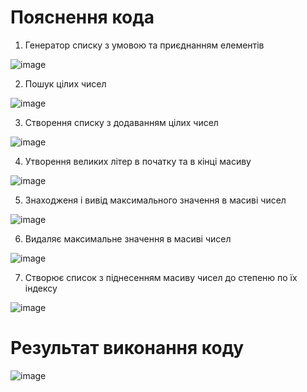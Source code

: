 # Пояснення кода
1) Генератор списку з умовою та приєднанням елементів

![image](https://user-images.githubusercontent.com/86650368/124727187-28ff6480-df17-11eb-8e81-8291b2b331b5.png)

2) Пошук цілих чисел

![image](https://user-images.githubusercontent.com/86650368/124725545-9f02cc00-df15-11eb-85ec-00f35ed6dd0e.png)

3) Створення списку з додаванням цілих чисел 

![image](https://user-images.githubusercontent.com/86650368/124725748-cb1e4d00-df15-11eb-86b1-24484b423ac6.png)

4) Утворення великих літер в початку та в кінці масиву 

![image](https://user-images.githubusercontent.com/86650368/124725912-f4d77400-df15-11eb-9a6c-6b54793c83c4.png)

5) Знаходженя і вивід максимального значення в масиві чисел

![image](https://user-images.githubusercontent.com/86650368/124726475-77603380-df16-11eb-9ad5-8459daf420ad.png)

6) Видаляє максимальне значення в масиві чисел

![image](https://user-images.githubusercontent.com/86650368/124726635-98c11f80-df16-11eb-92fa-32a9f0c9abab.png)

7) Створює список з піднесенням масиву чисел до степеню по їх індексу

![image](https://user-images.githubusercontent.com/86650368/124726787-be4e2900-df16-11eb-82ef-a53b4da91e20.png)

# Результат виконання коду 

![image](https://user-images.githubusercontent.com/86650368/124726917-dfaf1500-df16-11eb-86af-902b3ea70f3c.png)

